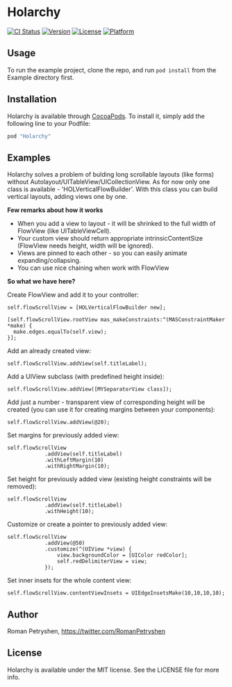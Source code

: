 # Holarchy

[![CI Status](http://img.shields.io/travis/rimsan/Holarchy.svg?style=flat)](https://travis-ci.org/rimsan/Holarchy)
[![Version](https://img.shields.io/cocoapods/v/Holarchy.svg?style=flat)](http://cocoapods.org/pods/Holarchy)
[![License](https://img.shields.io/cocoapods/l/Holarchy.svg?style=flat)](http://cocoapods.org/pods/Holarchy)
[![Platform](https://img.shields.io/cocoapods/p/Holarchy.svg?style=flat)](http://cocoapods.org/pods/Holarchy)

## Usage

To run the example project, clone the repo, and run `pod install` from the Example directory first.


## Installation

Holarchy is available through [CocoaPods](http://cocoapods.org). To install
it, simply add the following line to your Podfile:

```ruby
pod "Holarchy"
```

## Examples

Holarchy solves a problem of bulding long scrollable layouts (like forms) without Autolayout/UITableView/UICollectionView.
As for now only one class is available - 'HOLVerticalFlowBuilder'. With this class you can build vertical layouts, adding views one by one.

**Few remarks about how it works**
* When you add a view to layout - it will be shrinked to the full width of FlowView (like UITableViewCell).
* Your custom view should return appropriate intrinsicContentSize (FlowView needs height, width will be ignored).
* Views are pinned to each other - so you can easily animate expanding/collapsing.
* You can use nice chaining when work with FlowView


**So what we have here?**

Create FlowView and add it to your controller:
```objc
self.flowScrollView = [HOLVerticalFlowBuilder new];

[self.flowScrollView.rootView mas_makeConstraints:^(MASConstraintMaker *make) {
  make.edges.equalTo(self.view);
}];
```

Add an already created view:
```objc
self.flowScrollView.addView(self.titleLabel);
```

Add a UIView subclass (with predefined height inside):
```objc
self.flowScrollView.addView([MYSeparatorView class]);
```

Add just a number - transparent view of corresponding height will be created (you can use it for creating margins between your components):
```objc
self.flowScrollView.addView(@20);
```

Set margins for previously added view:
```objc
self.flowScrollView
            .addView(self.titleLabel)
            .withLeftMargin(10)
            .withRightMargin(10);
```

Set height for previously added view (existing height constraints will be removed):
```objc
self.flowScrollView
            .addView(self.titleLabel)
            .withHeight(10);
```

Customize or create a pointer to previously added view:
```objc
self.flowScrollView
            .addView(@50)
            .customize(^(UIView *view) {
                view.backgroundColor = [UIColor redColor];
                self.redDelimiterView = view;
            });
```

Set inner insets for the whole content view:
```objc
self.flowScrollView.contentViewInsets = UIEdgeInsetsMake(10,10,10,10);
```

## Author

Roman Petryshen, https://twitter.com/RomanPetryshen

## License

Holarchy is available under the MIT license. See the LICENSE file for more info.
